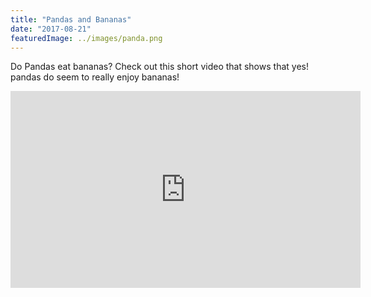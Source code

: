 ```yaml
---
title: "Pandas and Bananas"
date: "2017-08-21"
featuredImage: ../images/panda.png
---
```


Do Pandas eat bananas? Check out this short video that shows that yes! pandas do seem to really enjoy bananas!

<iframe width="560" height="315" src="https://www.youtube.com/embed/4SZl1r2O_bY" frameborder="0" allowfullscreen></iframe>